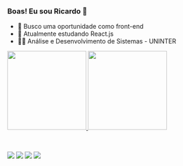 ### Boas! Eu sou Ricardo 👋

- 🔭 Busco uma oportunidade como front-end
- 🌱 Atualmente estudando React.js
- 👨‍💻 Análise e Desenvolvimento de Sistemas - UNINTER

<div>
  <a href="https://github.com/ricardoxsobral">
  <img src="https://github-readme-stats.vercel.app/api?username=ricardoxsobral&show_icons=true&theme=radical" height="180em">
  <img src="https://github-readme-stats.vercel.app/api/top-langs/?username=ricardoxsobral&layout=compact&show-icons=true&theme=radical" height="180em"> 
</div>
<br>


##

<div>
  <a href="https://www.linkedin.com/in/ricardoxsobral/" target="_blank"><img src="https://img.shields.io/badge/LinkedIn-0077B5?style=for-the-badge&logo=linkedin&logoColor=white"></a>
  <a href="ricardoxsobral@gmail.com" target="_blank"><img src="https://img.shields.io/badge/Gmail-D14836?style=for-the-badge&logo=gmail&logoColor=white"></a>
  <a href="https://www.instagram.com/sobraiii/" target="_blank"><img src="https://img.shields.io/badge/Instagram-E4405F?style=for-the-badge&logo=instagram&logoColor=white"></a>
  <a href="https://github.com/ricardoxsobral" target="_blank"><img src="https://img.shields.io/badge/GitHub-100000?style=for-the-badge&logo=github&logoColor=white"></a>
</div>
